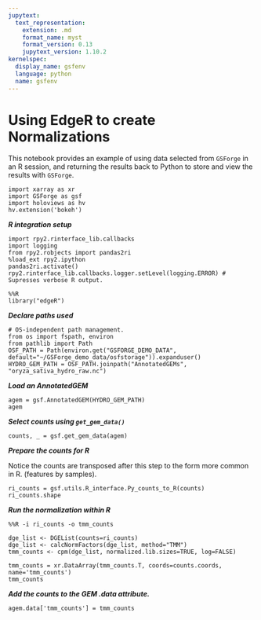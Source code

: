 ```yaml
---
jupytext:
  text_representation:
    extension: .md
    format_name: myst
    format_version: 0.13
    jupytext_version: 1.10.2
kernelspec:
  display_name: gsfenv
  language: python
  name: gsfenv
---
```


# Using EdgeR to create Normalizations

This notebook provides an example of using data selected from `GSForge` in an R session, 
and returning the results back to Python to store and view the results with `GSForge`.

```{code-cell} ipython3
import xarray as xr
import GSForge as gsf
import holoviews as hv
hv.extension('bokeh')
```

***R integration setup***

```{code-cell} ipython3
import rpy2.rinterface_lib.callbacks
import logging
from rpy2.robjects import pandas2ri
%load_ext rpy2.ipython
pandas2ri.activate()
rpy2.rinterface_lib.callbacks.logger.setLevel(logging.ERROR) # Supresses verbose R output.
```

```{code-cell} ipython3
%%R
library("edgeR")
```

***Declare paths used***

```{code-cell} ipython3
# OS-independent path management.
from os import fspath, environ
from pathlib import Path
OSF_PATH = Path(environ.get("GSFORGE_DEMO_DATA", default="~/GSForge_demo_data/osfstorage")).expanduser()
HYDRO_GEM_PATH = OSF_PATH.joinpath("AnnotatedGEMs", "oryza_sativa_hydro_raw.nc")
```

***Load an AnnotatedGEM***

```{code-cell} ipython3
agem = gsf.AnnotatedGEM(HYDRO_GEM_PATH)
agem
```

***Select counts using `get_gem_data()`***

```{code-cell} ipython3
counts, _ = gsf.get_gem_data(agem)
```

***Prepare the counts for R***

Notice the counts are transposed after this step to the form more common in R. (features by samples).

```{code-cell} ipython3
ri_counts = gsf.utils.R_interface.Py_counts_to_R(counts)
ri_counts.shape
```

***Run the normalization within R***

```{code-cell} ipython3
%%R -i ri_counts -o tmm_counts

dge_list <- DGEList(counts=ri_counts)
dge_list <- calcNormFactors(dge_list, method="TMM")
tmm_counts <- cpm(dge_list, normalized.lib.sizes=TRUE, log=FALSE)
```

```{code-cell} ipython3
tmm_counts = xr.DataArray(tmm_counts.T, coords=counts.coords, name='tmm_counts')
tmm_counts
```

***Add the counts to the GEM .data attribute.***

```{code-cell} ipython3
agem.data['tmm_counts'] = tmm_counts
```
